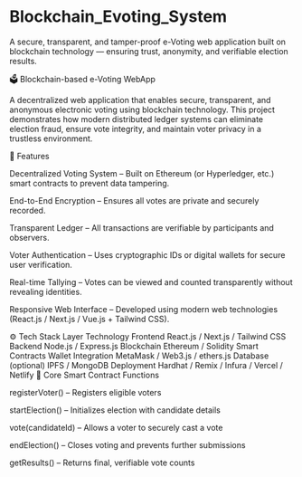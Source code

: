 # Blockchain_Evoting_System
A secure, transparent, and tamper-proof e-Voting web application built on blockchain technology — ensuring trust, anonymity, and verifiable election results.


🗳️ Blockchain-based e-Voting WebApp

A decentralized web application that enables secure, transparent, and anonymous electronic voting using blockchain technology. This project demonstrates how modern distributed ledger systems can eliminate election fraud, ensure vote integrity, and maintain voter privacy in a trustless environment.

🚀 Features

Decentralized Voting System – Built on Ethereum (or Hyperledger, etc.) smart contracts to prevent data tampering.

End-to-End Encryption – Ensures all votes are private and securely recorded.

Transparent Ledger – All transactions are verifiable by participants and observers.

Voter Authentication – Uses cryptographic IDs or digital wallets for secure user verification.

Real-time Tallying – Votes can be viewed and counted transparently without revealing identities.

Responsive Web Interface – Developed using modern web technologies (React.js / Next.js / Vue.js + Tailwind CSS).

⚙️ Tech Stack
Layer	Technology
Frontend	React.js / Next.js / Tailwind CSS
Backend	Node.js / Express.js
Blockchain	Ethereum / Solidity Smart Contracts
Wallet Integration	MetaMask / Web3.js / ethers.js
Database (optional)	IPFS / MongoDB
Deployment	Hardhat / Remix / Infura / Vercel / Netlify
🧩 Core Smart Contract Functions

registerVoter() – Registers eligible voters

startElection() – Initializes election with candidate details

vote(candidateId) – Allows a voter to securely cast a vote

endElection() – Closes voting and prevents further submissions

getResults() – Returns final, verifiable vote counts
